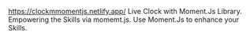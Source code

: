 https://clockmmomentjs.netlify.app/
Live Clock with Moment.Js Library.
Empowering the Skills via momemt.js.
Use Moment.Js to enhance your Skills.
